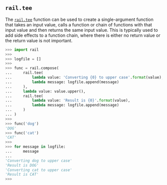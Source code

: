 ## `rail.tee`

The [`rail.tee`](#railtee) function can be used to create a single-argument function that takes an input value, calls a function or chain of functions with that input value and then returns the same input value. This is typically used to add side effects to a function chain, where there is either no return value or the return value is not important.

```python
>>> import rail
>>>
>>> logfile = []
>>>
>>> func = rail.compose(
...     rail.tee(
...         lambda value: 'Converting {0} to upper case'.format(value),
...         lambda message: logfile.append(message)
...     ),
...     lambda value: value.upper(),
...     rail.tee(
...         lambda value: 'Result is {0}'.format(value),
...         lambda message: logfile.append(message)
...     )
... )
>>>
>>> func('dog')
'DOG'
>>> func('cat')
'CAT'
>>>
>>> for message in logfile:
...     message
...
'Converting dog to upper case'
'Result is DOG'
'Converting cat to upper case'
'Result is CAT'
>>>
```
